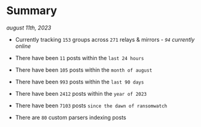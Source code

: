 
# Summary
_august 11th, 2023_

- Currently tracking `153` groups across `271` relays & mirrors - _`94` currently online_

- There have been `11` posts within the `last 24 hours`

- There have been `105` posts within the `month of august`

- There have been `993` posts within the `last 90 days`

- There have been `2412` posts within the `year of 2023`

- There have been `7103` posts `since the dawn of ransomwatch`

- There are `80` custom parsers indexing posts

